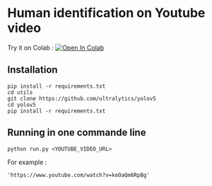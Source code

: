 # Human identification on Youtube video

Try it on Colab :
[![Open In Colab](https://colab.research.google.com/assets/colab-badge.svg)](https://colab.research.google.com/drive/1FBlC3xPjrTSEu6oSGYDrD-r3bhHUb36f?usp=sharing)


## Installation
```
pip install -r requirements.txt
cd utils
git clone https://github.com/ultralytics/yolov5
cd yolov5
pip install -r requirements.txt
```

## Running in one commande line
```
python run.py <YOUTUBE_VIDEO_URL>
```

For example :
```
'https://www.youtube.com/watch?v=keOaQm6RpBg'
```
